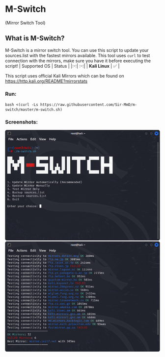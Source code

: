 # M-Switch
(Mirror Switch Tool)

## What is M-Switch?
M-Switch is a mirror switch tool. You can use this script to update your sources.list with the fastest mirrors available. This tool uses `curl` to test connection with the mirrors, make sure you have it before executing the script!
| Supported OS | Status |
|:-:| :-:|
| **Kali Linux** | ✅ |

This script uses official Kali Mirrors which can be found on https://http.kali.org/README?mirrorstats
### Run:
```
bash <(curl -Ls https://raw.githubusercontent.com/Sir-MmD/m-switch/master/m-switch.sh)
```

### Screenshots:
![](https://github.com/Sir-MmD/m-switch/blob/main/menu.png)
![](https://github.com/Sir-MmD/m-switch/blob/main/test_mirrors.png)
